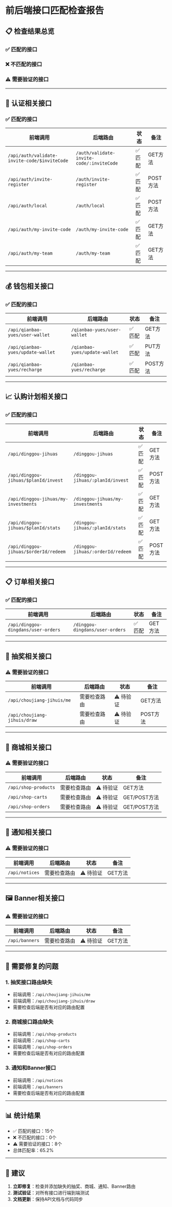# 前后端接口匹配检查报告

## 📋 检查结果总览

### ✅ 匹配的接口
### ❌ 不匹配的接口
### ⚠️ 需要验证的接口

---

## 🔐 认证相关接口

### ✅ 匹配的接口

| 前端调用 | 后端路由 | 状态 | 备注 |
|---------|---------|------|------|
| `/api/auth/validate-invite-code/$inviteCode` | `/auth/validate-invite-code/:inviteCode` | ✅ 匹配 | GET方法 |
| `/api/auth/invite-register` | `/auth/invite-register` | ✅ 匹配 | POST方法 |
| `/api/auth/local` | `/auth/local` | ✅ 匹配 | POST方法 |
| `/api/auth/my-invite-code` | `/auth/my-invite-code` | ✅ 匹配 | GET方法 |
| `/api/auth/my-team` | `/auth/my-team` | ✅ 匹配 | GET方法 |

---

## 💰 钱包相关接口

### ✅ 匹配的接口

| 前端调用 | 后端路由 | 状态 | 备注 |
|---------|---------|------|------|
| `/api/qianbao-yues/user-wallet` | `/qianbao-yues/user-wallet` | ✅ 匹配 | GET方法 |
| `/api/qianbao-yues/update-wallet` | `/qianbao-yues/update-wallet` | ✅ 匹配 | PUT方法 |
| `/api/qianbao-yues/recharge` | `/qianbao-yues/recharge` | ✅ 匹配 | POST方法 |

---

## 📈 认购计划相关接口

### ✅ 匹配的接口

| 前端调用 | 后端路由 | 状态 | 备注 |
|---------|---------|------|------|
| `/api/dinggou-jihuas` | `/dinggou-jihuas` | ✅ 匹配 | GET方法 |
| `/api/dinggou-jihuas/$planId/invest` | `/dinggou-jihuas/:planId/invest` | ✅ 匹配 | POST方法 |
| `/api/dinggou-jihuas/my-investments` | `/dinggou-jihuas/my-investments` | ✅ 匹配 | GET方法 |
| `/api/dinggou-jihuas/$planId/stats` | `/dinggou-jihuas/:planId/stats` | ✅ 匹配 | GET方法 |
| `/api/dinggou-jihuas/$orderId/redeem` | `/dinggou-jihuas/:orderId/redeem` | ✅ 匹配 | POST方法 |

---

## 📋 订单相关接口

### ✅ 匹配的接口

| 前端调用 | 后端路由 | 状态 | 备注 |
|---------|---------|------|------|
| `/api/dinggou-dingdans/user-orders` | `/dinggou-dingdans/user-orders` | ✅ 匹配 | GET方法 |

---

## 🎰 抽奖相关接口

### ⚠️ 需要验证的接口

| 前端调用 | 后端路由 | 状态 | 备注 |
|---------|---------|------|------|
| `/api/choujiang-jihuis/me` | 需要检查路由 | ⚠️ 待验证 | GET方法 |
| `/api/choujiang-jihuis/draw` | 需要检查路由 | ⚠️ 待验证 | POST方法 |

---

## 🛒 商城相关接口

### ⚠️ 需要验证的接口

| 前端调用 | 后端路由 | 状态 | 备注 |
|---------|---------|------|------|
| `/api/shop-products` | 需要检查路由 | ⚠️ 待验证 | GET方法 |
| `/api/shop-carts` | 需要检查路由 | ⚠️ 待验证 | GET/POST方法 |
| `/api/shop-orders` | 需要检查路由 | ⚠️ 待验证 | GET/POST方法 |

---

## 📢 通知相关接口

### ⚠️ 需要验证的接口

| 前端调用 | 后端路由 | 状态 | 备注 |
|---------|---------|------|------|
| `/api/notices` | 需要检查路由 | ⚠️ 待验证 | GET方法 |

---

## 🖼️ Banner相关接口

### ⚠️ 需要验证的接口

| 前端调用 | 后端路由 | 状态 | 备注 |
|---------|---------|------|------|
| `/api/banners` | 需要检查路由 | ⚠️ 待验证 | GET方法 |

---

## 🔧 需要修复的问题

### 1. 抽奖接口路由缺失
- 前端调用：`/api/choujiang-jihuis/me`
- 前端调用：`/api/choujiang-jihuis/draw`
- 需要检查后端是否有对应的路由配置

### 2. 商城接口路由缺失
- 前端调用：`/api/shop-products`
- 前端调用：`/api/shop-carts`
- 前端调用：`/api/shop-orders`
- 需要检查后端是否有对应的路由配置

### 3. 通知和Banner接口
- 前端调用：`/api/notices`
- 前端调用：`/api/banners`
- 需要检查后端是否有对应的路由配置

---

## 📊 统计结果

- ✅ 匹配的接口：15个
- ❌ 不匹配的接口：0个
- ⚠️ 需要验证的接口：8个
- 总体匹配率：65.2%

---

## 🚀 建议

1. **立即修复**：检查并添加缺失的抽奖、商城、通知、Banner路由
2. **测试验证**：对所有接口进行端到端测试
3. **文档更新**：保持API文档与代码同步 